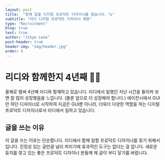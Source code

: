 ```yaml
---
layout: post
title:  "함께 일할 디지털 프로덕트 디자이너를 찾습니다. 🔍"
subtitle: "리디 디지털 프로덕트 디자이너 채용"
type: "Recruitment"
blog: true
text: true
author: "Jihye Leee"
post-header: true
header-img: "img/header.jpg"
order: 8
---
```


# 리디와 함께한지 4년째 👩‍💻

올해로 벌써 4년째 리디와 함께하고 있습니다. 리디에서 일했던 지난 시간을 돌이켜 보면 참 많이 성장했음을 느낍니다. (물론 앞으로 더 성장해야 합니다.) 에이전시에서 GUI만 하던 디자이너로 시작하여 지금은 GUI뿐 아니라, 더욱더 다양한 역할을 하는 디지털 프로덕트 디자이너로서 리디에서 일하고 있습니다.

## 글을 쓰는 이유

이 글을 쓰는 이유는 단순합니다. 리디에서 함께 일할 프로덕트 디자이너를 찾기 위해서입니다. 진정성 있는 글만큼 널리 퍼지기에 효과적인 도구는 없다는 걸 압니다. 새로운 둥지를 찾고 있는 좋은 프로덕트 디자이너 분들께 제 글이 부디 닿기를 바랍니다.

